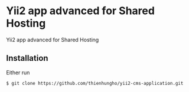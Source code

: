 Yii2 app advanced for Shared Hosting
====================
Yii2 app advanced for Shared Hosting

Installation
------------

Either run

```
$ git clone https://github.com/thienhungho/yii2-cms-application.git

```